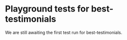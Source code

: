 # Playground tests for best-testimonials
We are still awaiting the first test run for best-testimonials.
